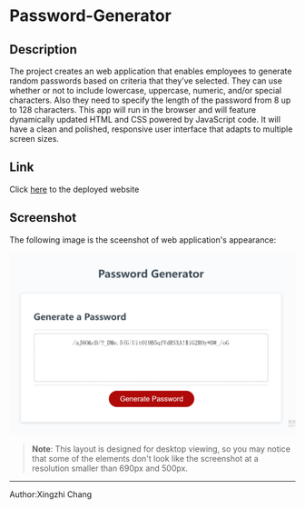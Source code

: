 # Password-Generator

## Description

The project creates an web application that enables employees to generate random passwords based on criteria that they’ve selected. They can use whether or not to include lowercase, uppercase, numeric, and/or special characters. Also they need to specify the length of the password from 8 up to 128 characters. This app will run in the browser and will feature dynamically updated HTML and CSS powered by JavaScript code. It will have a clean and polished, responsive user interface that adapts to multiple screen sizes.

## Link

Click [here](https://jotaroc.github.io/Password-Generator/) to the deployed website

## Screenshot

The following image is the sceenshot of web application's appearance:

![screen shot of the website](./Assets/screenshot.png)

> **Note**: This layout is designed for desktop viewing, so you may notice that some of the elements don't look like the screenshot at a resolution smaller than 690px and 500px.
---
Author:Xingzhi Chang
